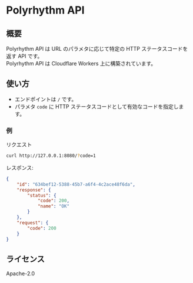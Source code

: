 # Polyrhythm API

## 概要

Polyrhythm API は URL のパラメタに応じて特定の HTTP ステータスコードを返す API です。  
Polyrhythm API は Cloudflare Workers 上に構築されています。

## 使い方

- エンドポイントは `/` です。
- パラメタ `code` に HTTP ステータスコードとして有効なコードを指定します。

### 例

リクエスト

```bash
curl http://127.0.0.1:8080/?code=1
```

レスポンス:

```json
{
    "id": "634bef12-5388-45b7-a6f4-4c2ace48f6da",
    "response": {
        "status": {
            "code": 200,
            "name": "OK"
        }
    },
    "request": {
        "code": 200
    }
}
```

## ライセンス

Apache-2.0
